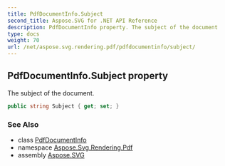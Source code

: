 ```yaml
---
title: PdfDocumentInfo.Subject
second_title: Aspose.SVG for .NET API Reference
description: PdfDocumentInfo property. The subject of the document
type: docs
weight: 70
url: /net/aspose.svg.rendering.pdf/pdfdocumentinfo/subject/
---
```

## PdfDocumentInfo.Subject property

The subject of the document.

```csharp
public string Subject { get; set; }
```

### See Also

* class [PdfDocumentInfo](../)
* namespace [Aspose.Svg.Rendering.Pdf](../../pdfdocumentinfo/)
* assembly [Aspose.SVG](../../../)
